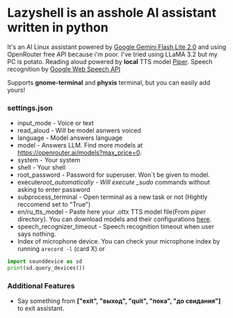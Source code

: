 # Lazyshell is an asshole AI assistant written in python

It's an AI Linux assistant powered by [Google Gemini Flash Lite 2.0](https://openrouter.ai/google/gemini-2.0-flash-lite-preview-02-05:free) and using OpenRouter free API because i'm poor. I've tried using LLaMA 3.2 but my PC is potato.
Reading aloud powered by **local** TTS model [Piper](https://github.com/rhasspy/piper).
Speech recognition by [Google Web Speech API](https://www.google.com/intl/en/chrome/demos/speech.html)

Supports **gnome-terminal** and **phyxis** terminal, but you can easily add yours!

### settings.json

- input_mode - Voice or text
- read_aloud - Will be model asnwers voiced
- language - Model answers language
- model - Answers LLM. Find more models at https://openrouter.ai/models?max_price=0.
- system - Your system
- shell - Your shell
- root_password - Password for superuser. Won`t be given to model.
- execute*root_automatically - Will execute \_sudo* commands without asking to enter password
- subprocess_terminal - Open terminal as a new task or not (Hightly reccomend set to "True")
- en/ru_tts_model - Paste here your .ottx TTS model file(From _piper_ directory). You can download models and their configurations [here](https://github.com/rhasspy/piper/blob/master/VOICES.md).
- speech_recognizer_timeout - Speech recognition timeout when user says nothing.
- Index of microphone device. You can check your microphone index by running `arecord -l` (card X) or

```python
import sounddevice as sd
print(sd.query_devices())
```

### Additional Features

- Say something from **["exit", "выход", "quit", "пока", "до свидания"]** to exit assistant.
